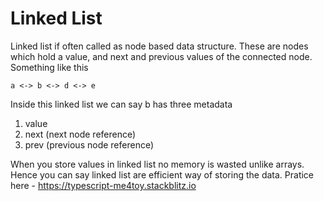 # Linked List

Linked list if often called as node based data structure. These are nodes which hold a value, and next and previous values of the connected node. Something like this

`a <-> b <-> d <-> e`

Inside this linked list we can say b has three metadata

1. value
2. next (next node reference)
3. prev (previous node reference)

When you store values in linked list no memory is wasted unlike arrays. Hence you can say linked list are efficient way of storing the data.
Pratice here - https://typescript-me4toy.stackblitz.io
